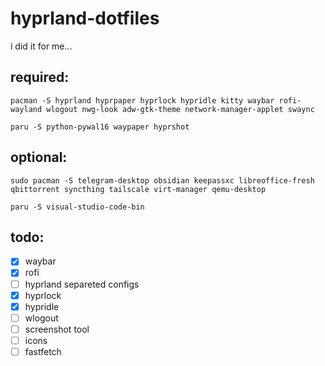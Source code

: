 # hyprland-dotfiles

i did it for me...

## required:
```
pacman -S hyprland hyprpaper hyprlock hypridle kitty waybar rofi-wayland wlogout nwg-look adw-gtk-theme network-manager-applet swaync
```

```
paru -S python-pywal16 waypaper hyprshot
```

## optional:
```
sudo pacman -S telegram-desktop obsidian keepassxc libreoffice-fresh qbittorrent syncthing tailscale virt-manager qemu-desktop
```

```
paru -S visual-studio-code-bin
```

## todo:
- [x] waybar
- [x] rofi
- [ ] hyprland separeted configs
- [x] hyprlock
- [x] hypridle
- [ ] wlogout
- [ ] screenshot tool
- [ ] icons
- [ ] fastfetch
